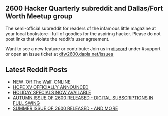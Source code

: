 ## 2600 Hacker Quarterly subreddit and Dallas/Fort Worth Meetup group
The semi-official subreddit for readers of the infamous little magazine at your local bookstore--full of goodies for the aspiring hacker. Please do not post links that violate the reddit's user agreement.

Want to see a new feature or contribute: 
Join us in [discord](https://dfw2600.dapla.net/chat) under #support or open an issue ticket at [dfw2600.dapla.net/issues](https://dfw2600.dapla.net/issues)

## Latest Reddit Posts
<!-- BLOG-POST-LIST:START -->
- [NEW 'Off The Wall' ONLINE](https://2600.com/wall/19-12-2023)
- [HOPE XV OFFICIALLY ANNOUNCED](https://2600.com/content/hope-xv-officially-announced)
- [HOLIDAY SPECIALS NOW AVAILABLE](https://2600.com/content/holiday-specials-now-available)
- [AUTUMN ISSUE OF 2600 RELEASED - DIGITAL SUBSCRIPTIONS IN FULL SWING](https://2600.com/content/autumn-issue-2600-released-digital-subscriptions-full-swing)
- [SUMMER ISSUE OF 2600 RELEASED - AND MORE](https://2600.com/content/summer-issue-2600-released-and-more)
<!-- BLOG-POST-LIST:END -->
